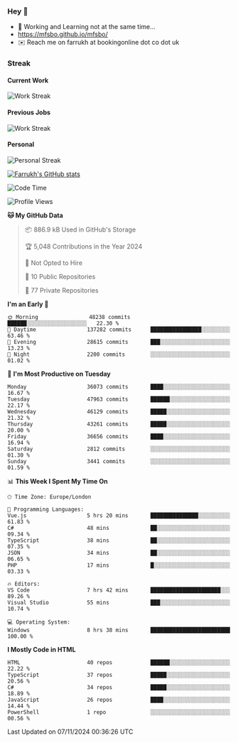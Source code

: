 ### Hey 👋

- 🏃 Working and Learning not at the same time...
- https://mfsbo.github.io/mfsbo/
- ✉️ Reach me on farrukh at bookingonline dot co dot uk

### Streak
#### Current Work
![Work Streak](https://streak-stats.demolab.com/?user=mfsbo)
#### Previous Jobs
![Work Streak](https://streak-stats.demolab.com/?user=farrukhcw)
#### Personal
![Personal Streak](https://streak-stats.demolab.com/?user=farrukhsubhani)

[![Farrukh's GitHub stats](https://github-readme-stats.vercel.app/api?username=mfsbo&hide=stars&count_private=true)](https://github.com/mfsbo/)

<!--START_SECTION:waka-->
![Code Time](http://img.shields.io/badge/Code%20Time-868%20hrs%2040%20mins-blue)

![Profile Views](http://img.shields.io/badge/Profile%20Views-0-blue)

**🐱 My GitHub Data** 

> 📦 886.9 kB Used in GitHub's Storage 
 > 
> 🏆 5,048 Contributions in the Year 2024
 > 
> 🚫 Not Opted to Hire
 > 
> 📜 10 Public Repositories 
 > 
> 🔑 77 Private Repositories 
 > 
**I'm an Early 🐤** 

```text
🌞 Morning                48238 commits       ██████░░░░░░░░░░░░░░░░░░░   22.30 % 
🌆 Daytime                137282 commits      ████████████████░░░░░░░░░   63.46 % 
🌃 Evening                28615 commits       ███░░░░░░░░░░░░░░░░░░░░░░   13.23 % 
🌙 Night                  2200 commits        ░░░░░░░░░░░░░░░░░░░░░░░░░   01.02 % 
```
📅 **I'm Most Productive on Tuesday** 

```text
Monday                   36073 commits       ████░░░░░░░░░░░░░░░░░░░░░   16.67 % 
Tuesday                  47963 commits       ██████░░░░░░░░░░░░░░░░░░░   22.17 % 
Wednesday                46129 commits       █████░░░░░░░░░░░░░░░░░░░░   21.32 % 
Thursday                 43261 commits       █████░░░░░░░░░░░░░░░░░░░░   20.00 % 
Friday                   36656 commits       ████░░░░░░░░░░░░░░░░░░░░░   16.94 % 
Saturday                 2812 commits        ░░░░░░░░░░░░░░░░░░░░░░░░░   01.30 % 
Sunday                   3441 commits        ░░░░░░░░░░░░░░░░░░░░░░░░░   01.59 % 
```


📊 **This Week I Spent My Time On** 

```text
🕑︎ Time Zone: Europe/London

💬 Programming Languages: 
Vue.js                   5 hrs 20 mins       ███████████████░░░░░░░░░░   61.83 % 
C#                       48 mins             ██░░░░░░░░░░░░░░░░░░░░░░░   09.34 % 
TypeScript               38 mins             ██░░░░░░░░░░░░░░░░░░░░░░░   07.35 % 
JSON                     34 mins             ██░░░░░░░░░░░░░░░░░░░░░░░   06.65 % 
PHP                      17 mins             █░░░░░░░░░░░░░░░░░░░░░░░░   03.33 % 

🔥 Editors: 
VS Code                  7 hrs 42 mins       ██████████████████████░░░   89.26 % 
Visual Studio            55 mins             ███░░░░░░░░░░░░░░░░░░░░░░   10.74 % 

💻 Operating System: 
Windows                  8 hrs 38 mins       █████████████████████████   100.00 % 
```

**I Mostly Code in HTML** 

```text
HTML                     40 repos            ██████░░░░░░░░░░░░░░░░░░░   22.22 % 
TypeScript               37 repos            █████░░░░░░░░░░░░░░░░░░░░   20.56 % 
C#                       34 repos            █████░░░░░░░░░░░░░░░░░░░░   18.89 % 
JavaScript               26 repos            ████░░░░░░░░░░░░░░░░░░░░░   14.44 % 
PowerShell               1 repo              ░░░░░░░░░░░░░░░░░░░░░░░░░   00.56 % 
```




 Last Updated on 07/11/2024 00:36:26 UTC
<!--END_SECTION:waka-->
<!--
**mfsbo/mfsbo** is a ✨ _special_ ✨ repository because its `README.md` (this file) appears on your GitHub profile.

Here are some ideas to get you started:

- 🔭 I’m currently working on ...
- 🌱 I’m currently learning ...
- 👯 I’m looking to collaborate on ...
- 🤔 I’m looking for help with ...
- 💬 Ask me about ...
- 📫 How to reach me: ...
- 😄 Pronouns: ...
- ⚡ Fun fact: ...
-->
